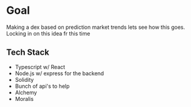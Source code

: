 # Goal
Making a dex based on prediction market trends lets see how this goes. Locking in on this idea fr this time

## Tech Stack
* Typescript w/ React
* Node.js w/ express for the backend
* Solidity
* Bunch of api's to help
*   Alchemy
*   Moralis
